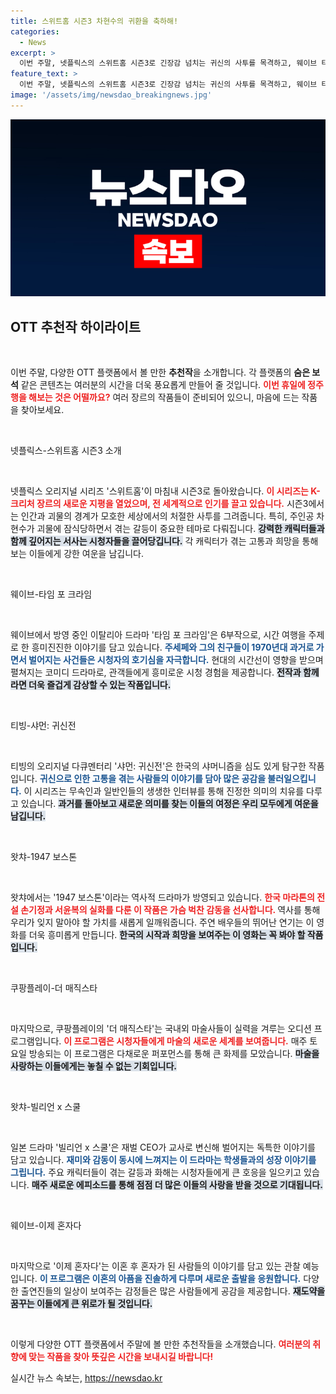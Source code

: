 ```yaml
---
title: 스위트홈 시즌3 차현수의 귀환을 축하해!
categories:
  - News
excerpt: >
  이번 주말, 넷플릭스의 스위트홈 시즌3로 긴장감 넘치는 귀신의 사투를 목격하고, 웨이브 타임 포 크라임에서 시간 여행의 진수를 느껴보세요! 다채로운 OTT 추천작이 여러분의 정주행을 기다립니다!
feature_text: >
  이번 주말, 넷플릭스의 스위트홈 시즌3로 긴장감 넘치는 귀신의 사투를 목격하고, 웨이브 타임 포 크라임에서 시간 여행의 진수를 느껴보세요! 다채로운 OTT 추천작이 여러분의 정주행을 기다립니다!
image: '/assets/img/newsdao_breakingnews.jpg'
---
```


<p><img src="/assets/img/newsdao_breakingnews.jpg" alt="koreaapp 속보" /></p>

<h2 data-ke-size="size26">OTT 추천작 하이라이트</h2>

<p data-ke-size="size16">&nbsp;</p>

<p>이번 주말, 다양한 OTT 플랫폼에서 볼 만한 <b>추천작</b>을 소개합니다. 각 플랫폼의 <b>숨은 보석</b> 같은 콘텐츠는 여러분의 시간을 더욱 풍요롭게 만들어 줄 것입니다. <b><span style="color: #ee2323;">이번 휴일에 정주행을 해보는 것은 어떨까요?</span></b> 여러 장르의 작품들이 준비되어 있으니, 마음에 드는 작품을 찾아보세요. </p>

<p data-ke-size="size16">&nbsp;</p>

<p>넷플릭스-스위트홈 시즌3 소개</p>

<p data-ke-size="size16">&nbsp;</p>

<p>넷플릭스 오리지널 시리즈 '스위트홈'이 마침내 시즌3로 돌아왔습니다. <b><span style="color: #ee2323;">이 시리즈는 K-크리처 장르의 새로운 지평을 열었으며, 전 세계적으로 인기를 끌고 있습니다.</span></b> 시즌3에서는 인간과 괴물의 경계가 모호한 세상에서의 처절한 사투를 그려줍니다. 특히, 주인공 차현수가 괴물에 잠식당하면서 겪는 갈등이 중요한 테마로 다뤄집니다. <b><span style="background-color: #21538527;">강력한 캐릭터들과 함께 깊어지는 서사는 시청자들을 끌어당깁니다.</span></b> 각 캐릭터가 겪는 고통과 희망을 통해 보는 이들에게 강한 여운을 남깁니다.</p>

<p data-ke-size="size16">&nbsp;</p>

<p>웨이브-타임 포 크라임</p>

<p data-ke-size="size16">&nbsp;</p>

<p>웨이브에서 방영 중인 이탈리아 드라마 '타임 포 크라임'은 6부작으로, 시간 여행을 주제로 한 흥미진진한 이야기를 담고 있습니다. <b><span style="color: #1a5490;">주세페와 그의 친구들이 1970년대 과거로 가면서 벌어지는 사건들은 시청자의 호기심을 자극합니다.</span></b> 현대의 시간선이 영향을 받으며 펼쳐지는 코미디 드라마로, 관객들에게 흥미로운 시청 경험을 제공합니다. <b><span style="background-color: #21538527;">전작과 함께라면 더욱 즐겁게 감상할 수 있는 작품입니다.</span></b></p>

<p data-ke-size="size16">&nbsp;</p>

<p>티빙-샤먼: 귀신전</p>

<p data-ke-size="size16">&nbsp;</p>

<p>티빙의 오리지널 다큐멘터리 '샤먼: 귀신전'은 한국의 샤머니즘을 심도 있게 탐구한 작품입니다. <b><span style="color: #1a5490;">귀신으로 인한 고통을 겪는 사람들의 이야기를 담아 많은 공감을 불러일으킵니다.</span></b> 이 시리즈는 무속인과 일반인들의 생생한 인터뷰를 통해 진정한 의미의 치유를 다루고 있습니다. <b><span style="background-color: #21538527;">과거를 돌아보고 새로운 의미를 찾는 이들의 여정은 우리 모두에게 여운을 남깁니다.</span></b> </p>

<p data-ke-size="size16">&nbsp;</p>

<p>왓챠-1947 보스톤</p>

<p data-ke-size="size16">&nbsp;</p>

<p>왓챠에서는 '1947 보스톤'이라는 역사적 드라마가 방영되고 있습니다. <b><span style="color: #ee2323;">한국 마라톤의 전설 손기정과 서윤복의 실화를 다룬 이 작품은 가슴 벅찬 감동을 선사합니다. </span></b> 역사를 통해 우리가 잊지 말아야 할 가치를 새롭게 일깨워줍니다. 주연 배우들의 뛰어난 연기는 이 영화를 더욱 흥미롭게 만듭니다. <b><span style="background-color: #21538527;">한국의 시작과 희망을 보여주는 이 영화는 꼭 봐야 할 작품입니다.</span></b></p>

<p data-ke-size="size16">&nbsp;</p>

<p>쿠팡플레이-더 매직스타</p>

<p data-ke-size="size16">&nbsp;</p>

<p>마지막으로, 쿠팡플레이의 '더 매직스타'는 국내외 마술사들이 실력을 겨루는 오디션 프로그램입니다. <b><span style="color: #ee2323;">이 프로그램은 시청자들에게 마술의 새로운 세계를 보여줍니다.</span></b> 매주 토요일 방송되는 이 프로그램은 다채로운 퍼포먼스를 통해 큰 화제를 모았습니다. <b><span style="background-color: #21538527;">마술을 사랑하는 이들에게는 놓칠 수 없는 기회입니다.</span></b></p>

<p data-ke-size="size16">&nbsp;</p>

<p>왓챠-빌리언 x 스쿨</p>

<p data-ke-size="size16">&nbsp;</p>

<p>일본 드라마 '빌리언 x 스쿨'은 재벌 CEO가 교사로 변신해 벌어지는 독특한 이야기를 담고 있습니다. <b><span style="color: #1a5490;">재미와 감동이 동시에 느껴지는 이 드라마는 학생들과의 성장 이야기를 그립니다.</span></b> 주요 캐릭터들이 겪는 갈등과 화해는 시청자들에게 큰 호응을 일으키고 있습니다. <b><span style="background-color: #21538527;">매주 새로운 에피소드를 통해 점점 더 많은 이들의 사랑을 받을 것으로 기대됩니다.</span></b></p>

<p data-ke-size="size16">&nbsp;</p>

<p>웨이브-이제 혼자다</p>

<p data-ke-size="size16">&nbsp;</p>

<p>마지막으로 '이제 혼자다'는 이혼 후 혼자가 된 사람들의 이야기를 담고 있는 관찰 예능입니다. <b><span style="color: #1a5490;">이 프로그램은 이혼의 아픔을 진솔하게 다루며 새로운 출발을 응원합니다.</span></b> 다양한 출연진들의 일상이 보여주는 감정들은 많은 사람들에게 공감을 제공합니다. <b><span style="background-color: #21538527;">재도약을 꿈꾸는 이들에게 큰 위로가 될 것입니다.</span></b></p>

<p data-ke-size="size16">&nbsp;</p>

<p>이렇게 다양한 OTT 플랫폼에서 주말에 볼 만한 추천작들을 소개했습니다. <b><span style="color: #ee2323;">여러분의 취향에 맞는 작품을 찾아 뜻깊은 시간을 보내시길 바랍니다!</span></b></p>
실시간 뉴스 속보는, <a href="https://newsdao.kr" rel="dofollow">https://newsdao.kr</a>


